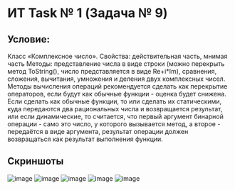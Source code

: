 # ИТ Task № 1 (Задача № 9)
## Условие:
Класс «Комплексное число».
Свойства: действительная часть, мнимая часть
Методы: представление числа в виде строки (можно перекрыть метод ToString(), число представляется в виде Re+i*Im), сравнения, сложения, вычитания, умножения и деления  двух комплексных чисел. 
Методы вычисления операций рекомендуется сделать как перекрытие операторов, если будут как обычные функции - оценка будет снижена. 
Если сделать как обычные функции, то или сделать их статическими, куда передаются два рациональных числа и возвращается результат, или если динамические, то считается, что первый аргумент бинарной операции - само это число, у которого вызывается метод, 
а второе - передаётся в виде аргумента, результат операции должен возвращаться как результат выполнения функции.

## Скриншоты
![image](https://github.com/d-poluecktov/InfTech-Task1/assets/100138321/cf8156d8-4833-459f-b28e-710b12fb6db9)
![image](https://github.com/d-poluecktov/InfTech-Task1/assets/100138321/4d8b8e89-68ad-42c7-b726-8f68ec5da50c)
![image](https://github.com/d-poluecktov/InfTech-Task1/assets/100138321/8bc62260-dcb7-4b93-acfc-a6930ff97eaa)
![image](https://github.com/d-poluecktov/InfTech-Task1/assets/100138321/dfdcb836-3346-46f5-a750-4df8f35d7dce)
![image](https://github.com/d-poluecktov/InfTech-Task1/assets/100138321/87a7ee3f-8e4f-43c7-9523-2d7aecc876f0)
